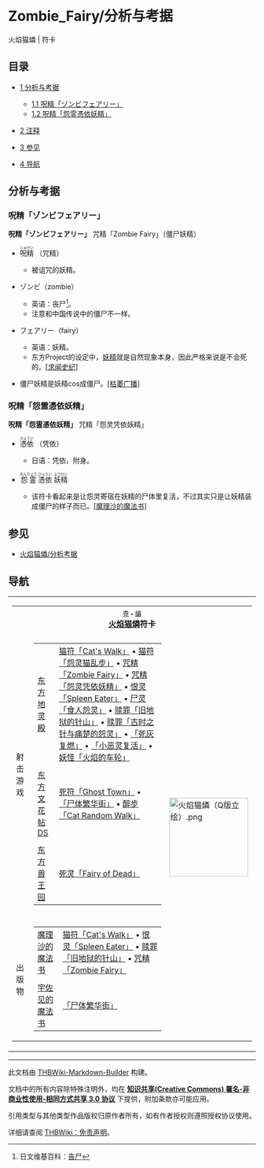 # Zombie_Fairy/分析与考据

<!-- source html: G:\repos\THBWiki-Markdown-Builder\THBWikiMarkdown\Temp\main\d\d0\ns0%3AZombie_Fairy%2F%E5%88%86%E6%9E%90%E4%B8%8E%E8%80%83%E6%8D%AE.html -->

火焰猫燐 | 符卡

## 目录

- [1 分析与考据](#分析与考据)

  - [1.1 呪精「ゾンビフェアリー」](#呪精「ゾンビフェアリー」)
  - [1.2 呪精「怨霊憑依妖精」](#呪精「怨霊憑依妖精」)



- [2 注释](#注释)
- [3 参见](#参见)
- [4 导航](#导航)




## 分析与考据
### 呪精「ゾンビフェアリー」
  
 **呪精「ゾンビフェアリー」**  咒精「Zombie Fairy」（僵尸妖精）
  

- <ruby lang="ja"><rb>呪精</rb><rp> (</rp><rt>じゅせい</rt><rp>) </rp></ruby>
（咒精）
  - 被诅咒的妖精。

- ゾンビ（zombie）
  - 英语：丧尸[^cite_note-1]。
  - 注意和中国传说中的僵尸不一样。

- フェアリー（fairy）
  - 英语：妖精。
  - 东方Project的设定中，[妖精](./妖精.md)就是自然现象本身，因此严格来说是不会死的。[&#91;求闻史纪&#93;](./东方求闻史纪-妖精.md)

- 僵尸妖精是妖精cos成僵尸。[&#91;枯萎广播&#93;](./枯萎广播-2010-08-07.md)

### 呪精「怨霊憑依妖精」
  
 **呪精「怨霊憑依妖精」**  咒精「怨灵凭依妖精」
  

- <ruby lang="ja"><rb>憑依</rb><rp> (</rp><rt>ひょうい</rt><rp>) </rp></ruby>
（凭依）
  - 日语：凭依，附身。

- <ruby lang="ja"><rb>怨霊</rb><rp> (</rp><rt>おんりょう</rt><rp>) </rp></ruby>
<ruby lang="ja"><rb>憑依</rb><rp> (</rp><rt>ひょうい</rt><rp>) </rp></ruby>
<ruby lang="ja"><rb>妖精</rb><rp> (</rp><rt>ようせい</rt><rp>) </rp></ruby>

  - 该符卡看起来是让怨灵寄宿在妖精的尸体里复活，不过其实只是让妖精装成僵尸的样子而已。[&#91;魔理沙的魔法书&#93;](./The_Grimoire_of_Marisa-火焰猫燐.md)



[^cite_note-1]: 日文维基百科：[丧尸](https://en.wikipedia.org/wiki/ja:丧尸)

## 参见
- [火焰猫燐/分析考据](./火焰猫燐-分析考据.md)

## 导航

<table><tbody><tr><td><table cellspacing="0" class="nowraplinks mw-collapsible mw-collapsed" style="width:100%;;;"><tbody><tr><th style=";" colspan="3" class="navbox-title"><div class="navbar"><div class="noprint plainlinksneverexpand" style="background-color:transparent; padding:0; font-weight:normal; font-size:80%; white-space:nowrap;"><a href="./模板-火焰猫燐符卡导航.md" title="模板:火焰猫燐符卡导航"><span style=";;border:none;" title="查看这个模板">查</span></a>&#160;<span style="font-size:80%;">•</span>&#160;<a href="/index.php?title=%E6%A8%A1%E6%9D%BF:%E7%81%AB%E7%84%B0%E7%8C%AB%E7%87%90%E7%AC%A6%E5%8D%A1%E5%AF%BC%E8%88%AA&amp;action=edit"><span style=";;border:none;" title="您可以编辑这个模板。请在储存变更之前先预览">编</span></a></div></div><span><a href="./火焰猫燐.md" title="火焰猫燐">火焰猫燐</a>符卡</span></th></tr><tr><td></td></tr><tr><td class="navbox-group" style=";;">射击游戏</td><td style=";;" class="navbox-list navbox-odd"><div></div><table cellspacing="0" class="nowraplinks navbox-subgroup" style="width:100%;;;;"><tbody><tr><td class="navbox-group" style=";;"><div><a href="./东方地灵殿.md" title="东方地灵殿">东方地灵殿</a></div></td><td style=";;" class="navbox-list navbox-odd"><div><a href="/%E7%8C%AB%E7%AC%A6%E3%80%8CCat%27s_Walk%E3%80%8D" class="mw-redirect" title="猫符「Cat&#39;s Walk」">猫符「Cat's Walk」</a> &#8226; <a href="/%E7%8C%AB%E7%AC%A6%E3%80%8C%E6%80%A8%E7%81%B5%E7%8C%AB%E4%B9%B1%E6%AD%A5%E3%80%8D" class="mw-redirect" title="猫符「怨灵猫乱步」">猫符「怨灵猫乱步」</a> &#8226; <a href="/%E5%92%92%E7%B2%BE%E3%80%8CZombie_Fairy%E3%80%8D" class="mw-redirect" title="咒精「Zombie Fairy」">咒精「Zombie Fairy」</a> &#8226; <a href="/%E5%92%92%E7%B2%BE%E3%80%8C%E6%80%A8%E7%81%B5%E5%87%AD%E4%BE%9D%E5%A6%96%E7%B2%BE%E3%80%8D" class="mw-redirect" title="咒精「怨灵凭依妖精」">咒精「怨灵凭依妖精」</a> &#8226; <a href="/%E6%81%A8%E7%81%B5%E3%80%8CSpleen_Eater%E3%80%8D" class="mw-redirect" title="恨灵「Spleen Eater」">恨灵「Spleen Eater」</a> &#8226; <a href="/%E5%B0%B8%E7%81%B5%E3%80%8C%E9%A3%9F%E4%BA%BA%E6%80%A8%E7%81%B5%E3%80%8D" class="mw-redirect" title="尸灵「食人怨灵」">尸灵「食人怨灵」</a> &#8226; <a href="/%E8%B5%8E%E7%BD%AA%E3%80%8C%E6%97%A7%E5%9C%B0%E7%8B%B1%E7%9A%84%E9%92%88%E5%B1%B1%E3%80%8D" class="mw-redirect" title="赎罪「旧地狱的针山」">赎罪「旧地狱的针山」</a> &#8226; <a href="/%E8%B5%8E%E7%BD%AA%E3%80%8C%E5%8F%A4%E6%97%B6%E4%B9%8B%E9%92%88%E4%B8%8E%E7%97%9B%E6%A5%9A%E7%9A%84%E6%80%A8%E7%81%B5%E3%80%8D" class="mw-redirect" title="赎罪「古时之针与痛楚的怨灵」">赎罪「古时之针与痛楚的怨灵」</a> &#8226; <a href="/%E3%80%8C%E6%AD%BB%E7%81%B0%E5%A4%8D%E7%87%83%E3%80%8D" class="mw-redirect" title="「死灰复燃」">「死灰复燃」</a> &#8226; <a href="/%E3%80%8C%E5%B0%8F%E6%81%B6%E7%81%B5%E5%A4%8D%E6%B4%BB%E3%80%8D" class="mw-redirect" title="「小恶灵复活」">「小恶灵复活」</a> &#8226; <a href="/%E5%A6%96%E6%80%AA%E3%80%8C%E7%81%AB%E7%84%B0%E7%9A%84%E8%BD%A6%E8%BD%AE%E3%80%8D" class="mw-redirect" title="妖怪「火焰的车轮」">妖怪「火焰的车轮」</a></div></td></tr><tr><td></td></tr><tr><td class="navbox-group" style=";;"><div><a href="./东方文花帖DS.md" title="东方文花帖DS">东方文花帖DS</a></div></td><td style=";;" class="navbox-list navbox-even"><div><a href="/%E6%AD%BB%E7%AC%A6%E3%80%8CGhost_Town%E3%80%8D" class="mw-redirect" title="死符「Ghost Town」">死符「Ghost Town」</a> &#8226; <a href="/%E3%80%8C%E5%B0%B8%E4%BD%93%E7%B9%81%E5%8D%8E%E8%A1%97%E3%80%8D" class="mw-redirect" title="「尸体繁华街」">「尸体繁华街」</a> &#8226; <a href="/%E9%86%89%E6%AD%A5%E3%80%8CCat_Random_Walk%E3%80%8D" class="mw-redirect" title="醉步「Cat Random Walk」">醉步「Cat Random Walk」</a></div></td></tr><tr><td></td></tr><tr><td class="navbox-group" style=";;"><div><a href="./东方兽王园.md" title="东方兽王园">东方兽王园</a></div></td><td style=";;" class="navbox-list navbox-odd"><div><a href="/%E6%AD%BB%E7%81%B5%E3%80%8CFairy_of_Dead%E3%80%8D" class="mw-redirect" title="死灵「Fairy of Dead」">死灵「Fairy of Dead」</a></div></td></tr></tbody></table><div></div></td><td class="navbox-image" style="" rowspan="3"><a href="./文件-火焰猫燐（Q版立绘）.png.md" class="image"><img alt="火焰猫燐（Q版立绘）.png" src="https://upload.thwiki.cc/thumb/6/65/%E7%81%AB%E7%84%B0%E7%8C%AB%E7%87%90%EF%BC%88Q%E7%89%88%E7%AB%8B%E7%BB%98%EF%BC%89.png/160px-%E7%81%AB%E7%84%B0%E7%8C%AB%E7%87%90%EF%BC%88Q%E7%89%88%E7%AB%8B%E7%BB%98%EF%BC%89.png" decoding="async" loading="lazy" width="160" height="160" srcset="https://upload.thwiki.cc/thumb/6/65/%E7%81%AB%E7%84%B0%E7%8C%AB%E7%87%90%EF%BC%88Q%E7%89%88%E7%AB%8B%E7%BB%98%EF%BC%89.png/240px-%E7%81%AB%E7%84%B0%E7%8C%AB%E7%87%90%EF%BC%88Q%E7%89%88%E7%AB%8B%E7%BB%98%EF%BC%89.png 1.5x, https://upload.thwiki.cc/thumb/6/65/%E7%81%AB%E7%84%B0%E7%8C%AB%E7%87%90%EF%BC%88Q%E7%89%88%E7%AB%8B%E7%BB%98%EF%BC%89.png/320px-%E7%81%AB%E7%84%B0%E7%8C%AB%E7%87%90%EF%BC%88Q%E7%89%88%E7%AB%8B%E7%BB%98%EF%BC%89.png 2x" data-file-width="500" data-file-height="500"></a></td></tr><tr><td></td></tr><tr><td class="navbox-group" style=";;">出版物</td><td style=";;" class="navbox-list navbox-even"><div></div><table cellspacing="0" class="nowraplinks navbox-subgroup" style="width:100%;;;;"><tbody><tr><td class="navbox-group" style=";;"><div><a href="/%E9%AD%94%E7%90%86%E6%B2%99%E7%9A%84%E9%AD%94%E6%B3%95%E4%B9%A6" class="mw-redirect" title="魔理沙的魔法书">魔理沙的魔法书</a></div></td><td style=";;" class="navbox-list navbox-odd"><div><a href="/%E7%8C%AB%E7%AC%A6%E3%80%8CCat%27s_Walk%E3%80%8D" class="mw-redirect" title="猫符「Cat&#39;s Walk」">猫符「Cat's Walk」</a> &#8226; <a href="/%E6%81%A8%E7%81%B5%E3%80%8CSpleen_Eater%E3%80%8D" class="mw-redirect" title="恨灵「Spleen Eater」">恨灵「Spleen Eater」</a> &#8226; <a href="/%E8%B5%8E%E7%BD%AA%E3%80%8C%E6%97%A7%E5%9C%B0%E7%8B%B1%E7%9A%84%E9%92%88%E5%B1%B1%E3%80%8D" class="mw-redirect" title="赎罪「旧地狱的针山」">赎罪「旧地狱的针山」</a> &#8226; <a href="/%E5%92%92%E7%B2%BE%E3%80%8CZombie_Fairy%E3%80%8D" class="mw-redirect" title="咒精「Zombie Fairy」">咒精「Zombie Fairy」</a></div></td></tr><tr><td></td></tr><tr><td class="navbox-group" style=";;"><div><a href="/%E5%AE%87%E4%BD%90%E8%A7%81%E7%9A%84%E9%AD%94%E6%B3%95%E4%B9%A6" class="mw-redirect" title="宇佐见的魔法书">宇佐见的魔法书</a></div></td><td style=";;" class="navbox-list navbox-even"><div><a href="/%E3%80%8C%E5%B0%B8%E4%BD%93%E7%B9%81%E5%8D%8E%E8%A1%97%E3%80%8D" class="mw-redirect" title="「尸体繁华街」">「尸体繁华街」</a></div></td></tr></tbody></table><div></div></td></tr></tbody></table></td></tr></tbody></table>






---

此文档由 [THBWiki-Markdown-Builder](https://github.com/Delsin-Yu/THBWiki-Markdown-Builder) 构建。

文档中的所有内容除特殊注明外，均在 [**知识共享(Creative Commons) 署名-非商业性使用-相同方式共享 3.0 协议**](https://creativecommons.org/licenses/by-sa/3.0/deed.zh-hans) 下提供，附加条款亦可能应用。

引用类型与其他类型作品版权归原作者所有，如有作者授权则遵照授权协议使用。

详细请查阅 [THBWiki：免责声明](https://thbwiki.cc/THBWiki:%E5%85%8D%E8%B4%A3%E5%A3%B0%E6%98%8E)。

